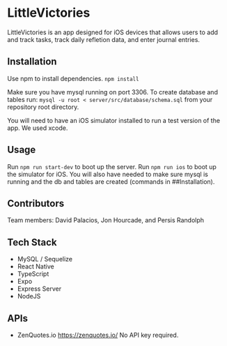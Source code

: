# LittleVictories

LittleVictories is an app designed for iOS devices that allows users to add and track tasks, track daily refletion data, and enter journal entries.

## Installation

Use npm to install dependencies.
`npm install`

Make sure you have mysql running on port 3306.
To create database and tables run:
`mysql -u root < server/src/database/schema.sql`
from your repository root directory.

You will need to have an iOS simulator installed to run a test version of the app. We used xcode.

## Usage

Run `npm run start-dev` to boot up the server.
Run `npm run ios` to boot up the simulator for iOS.
You will also have needed to make sure mysql is running and the db and tables are created (commands in ##Installation).

## Contributors

Team members: David Palacios, Jon Hourcade, and Persis Randolph

## Tech Stack

- MySQL / Sequelize
- React Native
- TypeScript
- Expo
- Express Server
- NodeJS

## APIs

- ZenQuotes.io https://zenquotes.io/
  No API key required.
